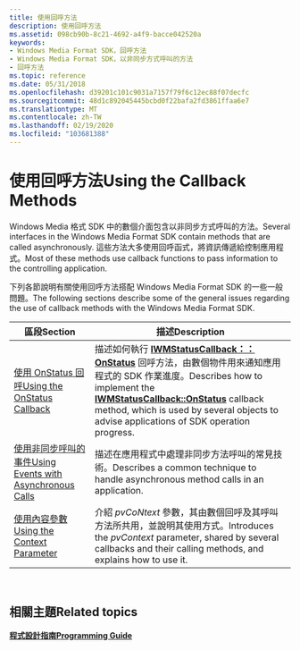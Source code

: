 ```yaml
---
title: 使用回呼方法
description: 使用回呼方法
ms.assetid: 098cb90b-8c21-4692-a4f9-bacce042520a
keywords:
- Windows Media Format SDK，回呼方法
- Windows Media Format SDK，以非同步方式呼叫的方法
- 回呼方法
ms.topic: reference
ms.date: 05/31/2018
ms.openlocfilehash: d39201c101c9031a7157f79f6c12ec88f07decfc
ms.sourcegitcommit: 48d1c892045445bcbd0f22bafa2fd3861ffaa6e7
ms.translationtype: MT
ms.contentlocale: zh-TW
ms.lasthandoff: 02/19/2020
ms.locfileid: "103681388"
---
```

# <a name="using-the-callback-methods"></a><span data-ttu-id="225be-106">使用回呼方法</span><span class="sxs-lookup"><span data-stu-id="225be-106">Using the Callback Methods</span></span>

<span data-ttu-id="225be-107">Windows Media 格式 SDK 中的數個介面包含以非同步方式呼叫的方法。</span><span class="sxs-lookup"><span data-stu-id="225be-107">Several interfaces in the Windows Media Format SDK contain methods that are called asynchronously.</span></span> <span data-ttu-id="225be-108">這些方法大多使用回呼函式，將資訊傳遞給控制應用程式。</span><span class="sxs-lookup"><span data-stu-id="225be-108">Most of these methods use callback functions to pass information to the controlling application.</span></span>

<span data-ttu-id="225be-109">下列各節說明有關使用回呼方法搭配 Windows Media Format SDK 的一些一般問題。</span><span class="sxs-lookup"><span data-stu-id="225be-109">The following sections describe some of the general issues regarding the use of callback methods with the Windows Media Format SDK.</span></span>



| <span data-ttu-id="225be-110">區段</span><span class="sxs-lookup"><span data-stu-id="225be-110">Section</span></span>                                                                          | <span data-ttu-id="225be-111">描述</span><span class="sxs-lookup"><span data-stu-id="225be-111">Description</span></span>                                                                                                                                                                                          |
|----------------------------------------------------------------------------------|------------------------------------------------------------------------------------------------------------------------------------------------------------------------------------------------------|
| [<span data-ttu-id="225be-112">使用 OnStatus 回呼</span><span class="sxs-lookup"><span data-stu-id="225be-112">Using the OnStatus Callback</span></span>](using-the-onstatus-callback.md)                   | <span data-ttu-id="225be-113">描述如何執行 [**IWMStatusCallback：： OnStatus**](/previous-versions/windows/desktop/api/Wmsdkidl/nf-wmsdkidl-iwmstatuscallback-onstatus) 回呼方法，由數個物件用來通知應用程式的 SDK 作業進度。</span><span class="sxs-lookup"><span data-stu-id="225be-113">Describes how to implement the [**IWMStatusCallback::OnStatus**](/previous-versions/windows/desktop/api/Wmsdkidl/nf-wmsdkidl-iwmstatuscallback-onstatus) callback method, which is used by several objects to advise applications of SDK operation progress.</span></span> |
| [<span data-ttu-id="225be-114">使用非同步呼叫的事件</span><span class="sxs-lookup"><span data-stu-id="225be-114">Using Events with Asynchronous Calls</span></span>](using-events-with-asynchronous-calls.md) | <span data-ttu-id="225be-115">描述在應用程式中處理非同步方法呼叫的常見技術。</span><span class="sxs-lookup"><span data-stu-id="225be-115">Describes a common technique to handle asynchronous method calls in an application.</span></span>                                                                                                                  |
| [<span data-ttu-id="225be-116">使用內容參數</span><span class="sxs-lookup"><span data-stu-id="225be-116">Using the Context Parameter</span></span>](using-the-context-parameter.md)                   | <span data-ttu-id="225be-117">介紹 *pvCoNtext* 參數，其由數個回呼及其呼叫方法所共用，並說明其使用方式。</span><span class="sxs-lookup"><span data-stu-id="225be-117">Introduces the *pvContext* parameter, shared by several callbacks and their calling methods, and explains how to use it.</span></span>                                                                             |



 

## <a name="related-topics"></a><span data-ttu-id="225be-118">相關主題</span><span class="sxs-lookup"><span data-stu-id="225be-118">Related topics</span></span>

<dl> <dt>

[<span data-ttu-id="225be-119">**程式設計指南**</span><span class="sxs-lookup"><span data-stu-id="225be-119">**Programming Guide**</span></span>](programming-guide.md)
</dt> </dl>

 

 




